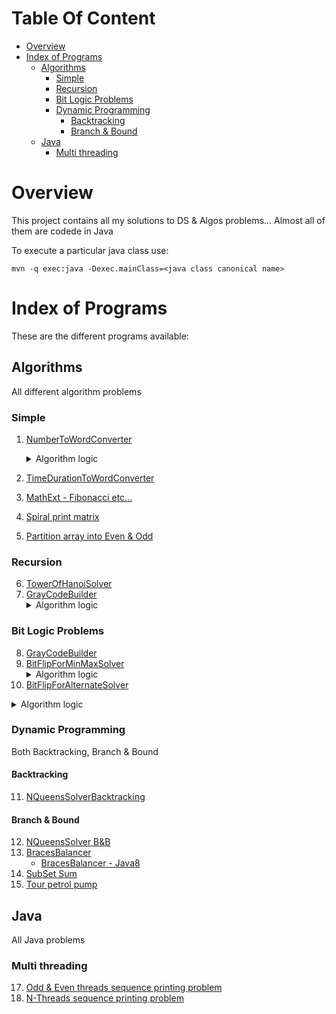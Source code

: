 # Table Of Content
   * [Overview](#overview)
   * [Index of Programs](#index-of-programs)
     * [Algorithms](#algorithms)
       * [Simple](#simple)
       * [Recursion](#recursion)
       * [Bit Logic Problems](#bit-logic-problems)
       * [Dynamic Programming](#dynamic-programming)
         * [Backtracking](#backtracking)
         * [Branch & Bound](#branch--bound)
     * [Java](#java)
       * [Multi threading](#multi-threading)
# Overview
This project contains all my solutions to DS & Algos problems... Almost all of them are codede in Java 

To execute a particular java class use:

```
mvn -q exec:java -Dexec.mainClass=<java class canonical name>
```
# Index of Programs
These are the different programs available:

## Algorithms
All different algorithm problems

### Simple
1. [NumberToWordConverter](src/main/java/com/venkat/algos/simple/NumberToWordConverter.java)
   <details>
      <summary>Algorithm logic</summary>
      <p>
         <ul>
         <li><b>For Million system:</b> Have a method that converts <a href="src/main/java/com/venkat/algos/simple/NumberToWordConverter.java#L69-L92">3-digit number to words</a>. Then, we can <a href="src/main/java/com/venkat/algos/simple/NumberToWordConverter.java#L124-L138">repeatedly call this method for every three digits and keep adding suitable suffixes</a> like - Thousand, Million, Billion etc...</li>
         </ul>
      </p>
   </details>

2. [TimeDurationToWordConverter](src/main/java/com/venkat/algos/simple/TimeDurationToWordConverter.java)
3. [MathExt - Fibonacci etc...](src/main/java/com/venkat/algos/simple/MathExt.java)
4. [Spiral print matrix](src/main/java/com/venkat/algos/simple/MatrixSpiralPrinter.java)
5. [Partition array into Even & Odd](src/main/java/com/venkat/algos/simple/DutchOddEvenPartitioner.java)

### Recursion
6. [TowerOfHanoiSolver](src/main/java/com/venkat/algos/recursive/TowerOfHanoiSolver.java)
7. [GrayCodeBuilder](src/main/java/com/venkat/algos/recursive/GrayCodeBuilder.java)
   <details>
      <summary>Algorithm logic</summary>
      <p>
         <ul>
             <li>if numBits = 1, <code>return [0, 1]</code></li>
             <li>else (for all numBits > 1)
                 <ul>
                    <li>L for (n-1) = Get GrayCode list for (numBits - 1)
                    <li>L for (n) = <code>['0' + L for (n-1), '1' + reverse(L for (n-1))]</code>
                </ul>
            </li>
         </ul>
      </p>
   </details>

### Bit Logic Problems
8. [GrayCodeBuilder](src/main/java/com/venkat/algos/recursive/GrayCodeBuilder.java)
9. [BitFlipForMinMaxSolver](src/main/java/com/venkat/algos/bits/BitFlipForMinMaxSolver.java)
   <details>
      <summary>Algorithm logic</summary>
      <p>
        The problem is to find distance of given bit-sequence to closest of the two - All zeeros (000...) or All ones (111...). Given below is a simple heuristic to follow:
        <ul>
          <li>Check the left most bit: <code>retainBit</code> - If Zero, then move towards flipping remaining to all Zeros(000...). If One, then move towards flipping remaining to all Ones(111...)</li>
          <li>For each of the reamining bit positions - If they are not same as <code>retainBit</code>, keep flipping from that position onwards</li>
        </ul>
      </p>
   </details>
10. [BitFlipForAlternateSolver](src/main/java/com/venkat/algos/bits/BitFlipForAlternateSolver.java)
   <details>
      <summary>Algorithm logic</summary>
      <p>
        <ol>
          <li>Only two alternate sequences are possible: ZERO_ONE (01) or ONE_ZERO (10).</li>
          <li>So, pick one of the sequence - say ZERO_ONE and find the distance of given bit string to this alternating sequence (0101...) i.e. how many bits in given bit string need to be flipped to match the alternating sequence (010101...).
            <ul>
              <li>This can be done by <a href="src/main/java/com/venkat/algos/bits/BitFlipForAlternateSolver.java#L64-L72">map-reduce logic Sum[pos=0-len](bitStrArray[pos] ^ templateStrArray[pos % 2])</a>.</li>
            </ul>
          </li>
          <li>Distance to other sequence - ONE_ZERO = bitStr.length - above calculated distance</li>
          <li>Pick the <a href="src/main/java/com/venkat/algos/bits/BitFlipForAlternateSolver.java#L104-L122">closest from above two and solve</a></li>
        </ol>
      </p>
   </details>

### Dynamic Programming
Both Backtracking, Branch & Bound

#### Backtracking
11. [NQueensSolverBacktracking](src/main/java/com/venkat/algos/dp/nqueens/NQueensSolverBacktracking.java)

#### Branch & Bound
12. [NQueensSolver B&B](src/main/java/com/venkat/algos/dp/nqueens/NQueensSolverBB.java)
13. [BracesBalancer](src/main/java/com/venkat/algos/dp/BracesBalancer.java)
    * [BracesBalancer - Java8](src/main/java/com/venkat/algos/dp/BracesBalancerJava8.java)
15. [SubSet Sum](src/main/java/com/venkat/algos/dp/SubSetSumSolver.java)
16. [Tour petrol pump](src/main/java/com/venkat/algos/dp/TourPetrolPumpSolver.java)

## Java
All Java problems

### Multi threading
17. [Odd & Even threads sequence printing problem](src/main/java/com/venkat/java/threads/OddEvenThreadPrinter.java)
18. [N-Threads sequence printing problem](src/main/java/com/venkat/java/threads/NThreadPrinter.java)
